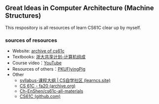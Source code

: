 ## Great Ideas in Computer Architecture (Machine Structures)
This respository is all resources of learn CS61C clear up by myself.
### sources of resources

- Website: [archive of cs61c](https://inst.eecs.berkeley.edu/~cs61c/archives.html)
- Textbooks: [浙大共享计划-计算机组成](https://qsctech.github.io/zju-icicles/%E8%AE%A1%E7%AE%97%E6%9C%BA%E7%BB%84%E6%88%90/)
- Course video：[YouTube](https://www.youtube.com/playlist?list=PL0j-r-omG7i0-mnsxN5T4UcVS1Di0isqf)
- Resources of others：[PKUFlyingPig](https://github.com/PKUFlyingPig/CS61C-summer20)
- Other
	- [syllabus-课程大纲 | CS自学社区 (learncs.site)](https://www.learncs.site/docs/curriculum-resource/cs61c/syllabus)
	- [CS 61C - fa20 (archive.org)](https://web.archive.org/web/20240423100311/https://inst.eecs.berkeley.edu/~cs61c/fa20/)
	- [Ch-EnShen/cs61c-all-materials](https://github.com/Ch-EnShen/cs61c-all-materials)
	- [CS61C (github.com)](https://github.com/61c-teach)